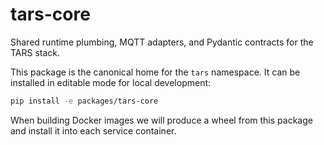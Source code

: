 # tars-core

Shared runtime plumbing, MQTT adapters, and Pydantic contracts for the TARS stack.

This package is the canonical home for the `tars` namespace. It can be installed in
editable mode for local development:

```bash
pip install -e packages/tars-core
```

When building Docker images we will produce a wheel from this package and install it
into each service container.
